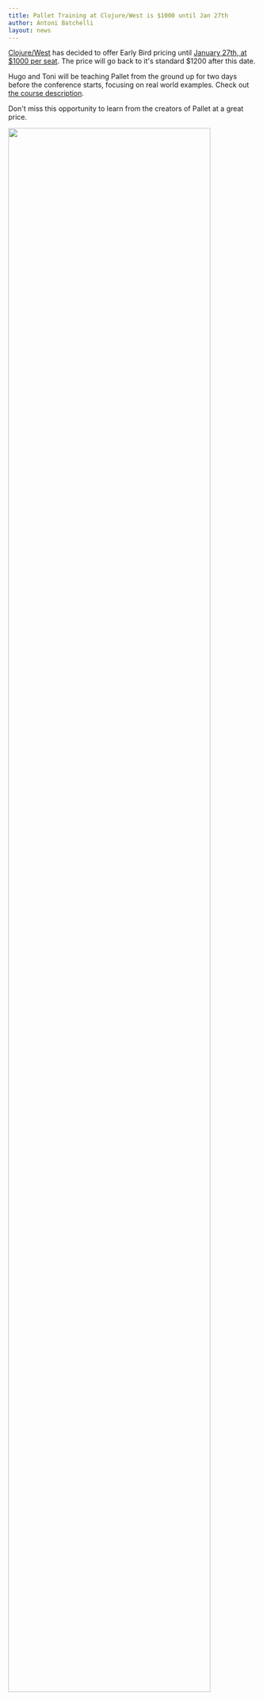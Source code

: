 ```yaml
---
title: Pallet Training at Clojure/West is $1000 until Jan 27th
author: Antoni Batchelli
layout: news
---
```


[Clojure/West](http://clojurewest.org) has decided to offer Early Bird
pricing until
[January 27th, at $1000 per seat](http://www.regonline.com/Register/Checkin.aspx?EventID=1041359).
The price will go back to it's standard $1200 after this date.

Hugo and Toni will be teaching Pallet from the ground up for two days
before the conference starts, focusing on real world examples. Check
out
[the course description](http://clojurewest.squarespace.com/training-pallet/;jsessionid=8DF5E59108FC33EC140FF09A2ACFE3B6.web141).

Don't miss this opportunity to learn from the creators of Pallet at a
great price.

<a href="http://www.regonline.com/Register/Checkin.aspx?EventID=1041359">
<image src="http://clojurewest.org/storage/banner_700.png" width="90%"/>
</a>
